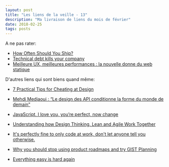 ```yaml
---
layout: post
title: "Les liens de la veille - 13"
description: "Ma livraison de liens du mois de février"
date: 2018-02-25
tags: posts
---
```


A ne pas rater:
- [How Often Should You Ship?](http://thecodist.com/article/how_often_should_you_ship)
- [Technical debt kills your company](https://medium.com/swlh/technical-debt-kills-your-company-bb4ea1cab8cb)
- [Meilleure UX, meilleures performances : la nouvelle donne du web statique](https://blog.dareboost.com/fr/2018/02/site-statique-performance-web/)

D'autres liens qui sont biens quand même:
- [7 Practical Tips for Cheating at Design](https://medium.com/refactoring-ui/7-practical-tips-for-cheating-at-design-40c736799886)
- [Mehdi Medjaoui : “Le design des API conditionne la forme du monde de demain”](https://www.kissmyfrogs.com/mehdi-medjaoui-oauth-api-startup/)
- [JavaScript, I love you, you’re perfect, now change](https://css-tricks.com/javascript-love-youre-perfect-now-change/)

- [Understanding how Design Thinking, Lean and Agile Work Together](https://www.thoughtworks.com/insights/blog/understanding-how-design-thinking-lean-and-agile-work-together)
- [It's perfectly fine to only code at work, don't let anyone tell you otherwise.](https://dev.to/ben/its-perfectly-fine-to-only-code-at-work-dont-let-anyone-tell-you-otherwise--25i3)
- [Why you should stop using product roadmaps and try GIST Planning](https://hackernoon.com/why-i-stopped-using-product-roadmaps-and-switched-to-gist-planning-3b7f54e271d1)
- [Everything easy is hard again](https://frankchimero.com/writing/everything-easy-is-hard-again/)
